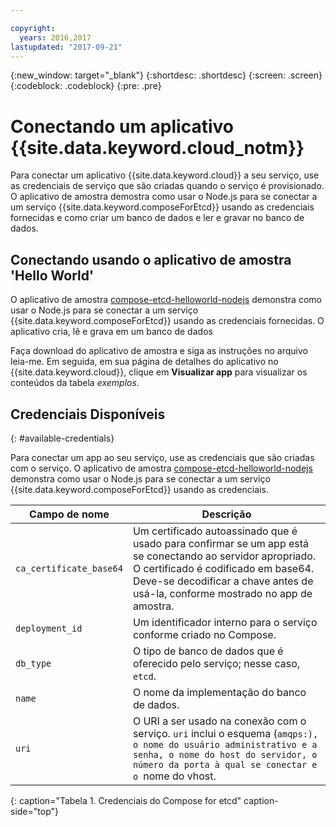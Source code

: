 ```yaml
---

copyright:
  years: 2016,2017
lastupdated: "2017-09-21"
---
```


{:new_window: target="_blank"}
{:shortdesc: .shortdesc}
{:screen: .screen}
{:codeblock: .codeblock}
{:pre: .pre}

# Conectando um aplicativo {{site.data.keyword.cloud_notm}}

Para conectar um aplicativo {{site.data.keyword.cloud}} a seu serviço, use as credenciais de serviço que são criadas quando o serviço é provisionado. O aplicativo de amostra demostra como usar o Node.js para se conectar a um serviço {{site.data.keyword.composeForEtcd}} usando as credenciais fornecidas e como criar um banco de dados e ler e gravar no banco de dados.

## Conectando usando o aplicativo de amostra 'Hello World'

O aplicativo de amostra [compose-etcd-helloworld-nodejs](https://github.com/IBM-Bluemix/compose-etcd-helloworld-nodejs) demonstra como usar o Node.js para se conectar a um serviço {{site.data.keyword.composeForEtcd}} usando as credenciais fornecidas. O aplicativo cria, lê e grava em um banco de dados

Faça download do aplicativo de amostra e siga as instruções no arquivo leia-me. Em seguida, em sua página de detalhes do aplicativo no {{site.data.keyword.cloud}}, clique em **Visualizar app** para visualizar os conteúdos da tabela *exemplos*.

## Credenciais Disponíveis
{: #available-credentials}

Para conectar um app ao seu serviço, use as credenciais que são criadas com o serviço. O aplicativo de amostra [compose-etcd-helloworld-nodejs](https://github.com/IBM-Bluemix/compose-etcd-helloworld-nodejs) demonstra como usar o Node.js para se conectar a um serviço {{site.data.keyword.composeForEtcd}} usando as credenciais.

|Campo de nome|Descrição|
|----------|-----------|
|`ca_certificate_base64`|Um certificado autoassinado que é usado para confirmar se um app está se conectando ao servidor apropriado. O certificado é codificado em base64. Deve-se decodificar a chave antes de usá-la, conforme mostrado no app de amostra.|
|`deployment_id`|Um identificador interno para o serviço conforme criado no Compose.|
|`db_type`|O tipo de banco de dados que é oferecido pelo serviço; nesse caso, `etcd`.|
|`name`|O nome da implementação do banco de dados.|
|`uri`|O URI a ser usado na conexão com o serviço. `uri` inclui o esquema (`amqps:), o nome do usuário administrativo e a senha, o nome do host do servidor, o número da porta à qual se conectar e o `nome do vhost.|
{: caption="Tabela 1. Credenciais do Compose for etcd" caption-side="top"}
